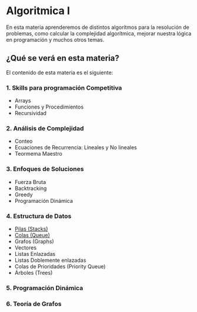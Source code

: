# Algoritmica I
En esta materia aprenderemos de distintos algorítmos para la resolución de problemas, como calcular la complejidad algorítmica, mejorar nuestra lógica en programación y muchos otros temas.
## ¿Qué se verá en esta materia?
El contenido de esta materia es el siguiente:
### 1. Skills para programación Competitiva
- Arrays
- Funciones y Procedimientos
- Recursividad
### 2. Análisis de Complejidad
- Conteo
- Ecuaciones de Recurrencia: Lineales y No lineales
- Teormema Maestro
### 3. Enfoques de Soluciones
- Fuerza Bruta
- Backtracking
- Greedy
- Programación Dinámica
### 4. Estructura de Datos
- [Pilas (Stacks)](Capitulos/Estructuras_de_Datos/Pilas/Pilas.cpp)
- [Colas (Queue)](Capitulos/Estructuras_de_Datos/Colas/Colas.cpp)
- Grafos (Graphs)
- Vectores
- Listas Enlazadas
- Listas Doblemente enlazadas
- Colas de Prioridades (Priority Queue)
- Árboles (Trees)
### 5. Programación Dinámica

### 6. Teoría de Grafos

